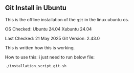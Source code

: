 ## Git Install in Ubuntu

This is the offline installation of the `git` in the linux ubuntu os.

OS Checked:
    Ubuntu 24.04
    Xubuntu 24.04

Last Checked: 21 May 2025
Git Version: 2.43.0


This is written how this is working.

How to use this:
i just need to run below file:
```
./installation_script_git.sh
```